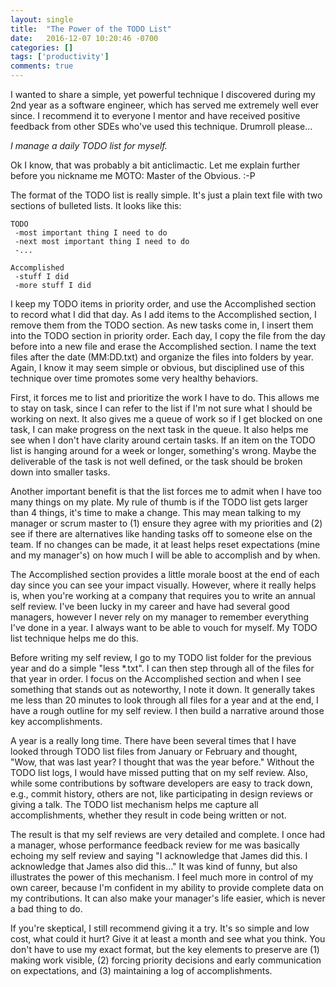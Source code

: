 ```yaml
---
layout: single
title:  "The Power of the TODO List"
date:   2016-12-07 10:20:46 -0700
categories: []
tags: ['productivity']
comments: true
---
```


I wanted to share a simple, yet powerful technique I discovered during my 2nd year as a software engineer, which has served me
extremely well ever since. I recommend it to everyone I mentor and have received positive feedback from other SDEs who've used
this technique. Drumroll please...

*I manage a daily TODO list for myself.*

Ok I know, that was probably a bit anticlimactic. Let me explain further before you nickname me MOTO: Master of the Obvious. :-P

The format of the TODO list is really simple. It's just a plain text file with two sections of bulleted lists. It looks like this:

```
TODO
 -most important thing I need to do
 -next most important thing I need to do
 -...

Accomplished
 -stuff I did
 -more stuff I did
```

I keep my TODO items in priority order, and use the Accomplished section to record what I did that day. As I add items to the Accomplished
section, I remove them from the TODO section. As new tasks come in, I insert them into the TODO section in priority order. Each day, I copy
the file from the day before into a new file and erase the Accomplished section. I name the text files after the date (MM:DD.txt) and organize
the files into folders by year. Again, I know it may seem simple or obvious, but disciplined use of this technique over time promotes some
very healthy behaviors.

First, it forces me to list and prioritize the work I have to do. This allows me to stay on task, since I can refer to the list if I'm not sure
what I should be working on next. It also gives me a queue of work so if I get blocked on one task, I can make progress on the next task in the
queue. It also helps me see when I don't have clarity around certain tasks. If an item on the TODO list is hanging around for a week or longer,
something's wrong. Maybe the deliverable of the task is not well defined, or the task should be broken down into smaller tasks.

Another important benefit is that the list forces me to admit when I have too many things on my plate. My rule of thumb is if the TODO list gets
larger than 4 things, it's time to make a change. This may mean talking to my manager or scrum master to (1) ensure they agree with my priorities
and (2) see if there are alternatives like handing tasks off to someone else on the team. If no changes can be made, it at least helps reset
expectations (mine and my manager's) on how much I will be able to accomplish and by when.

The Accomplished section provides a little morale boost at the end of each day since you can see your impact visually. However, where it really helps
is, when you're working at a company that requires you to write an annual self review. I've been lucky in my career and have had several good managers,
however I never rely on my manager to remember everything I've done in a year. I always want to be able to vouch for myself. My TODO list technique
helps me do this.

Before writing my self review, I go to my TODO list folder for the previous year and do a simple "less *.txt". I can then step through all of the files
for that year in order. I focus on the Accomplished section and when I see something that stands out as noteworthy, I note it down. It generally takes
me less than 20 minutes to look through all files for a year and at the end, I have a rough outline for my self review. I then build a narrative around
those key accomplishments.

A year is a really long time. There have been several times that I have looked through TODO list files from January or February and thought, "Wow, that
was last year? I thought that was the year before." Without the TODO list logs, I would have missed putting that on my self review. Also, while some
contributions by software developers are easy to track down, e.g., commit history, others are not, like participating in design reviews or giving a
talk. The TODO list mechanism helps me capture all accomplishments, whether they result in code being written or not.

The result is that my self reviews are very detailed and complete. I once had a manager, whose performance feedback review for me was basically
echoing my self review and saying "I acknowledge that James did this. I acknowledge that James also did this..." It was kind of funny, but also illustrates
the power of this mechanism. I feel much more in control of my own career, because I'm confident in my ability to provide complete data on my contributions.
It can also make your manager's life easier, which is never a bad thing to do.

If you're skeptical, I still recommend giving it a try. It's so simple and low cost, what could it hurt? Give it at least a month and see what you think.
You don't have to use my exact format, but the key elements to preserve are (1) making work visible, (2) forcing priority decisions and early communication
on expectations, and (3) maintaining a log of accomplishments.
